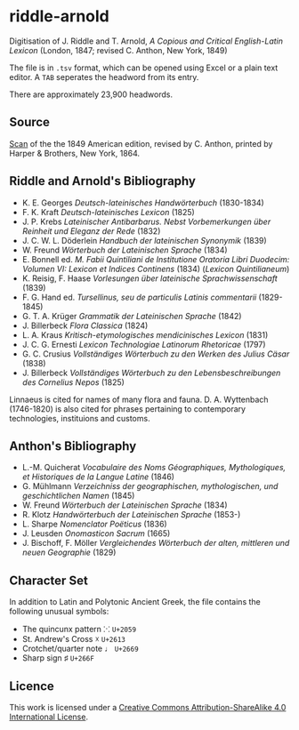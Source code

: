 # riddle-arnold
Digitisation of J. Riddle and T. Arnold, _A Copious and Critical English-Latin Lexicon_ (London, 1847; revised C. Anthon, New York, 1849)

The file is in `.tsv` format, which can be opened using Excel or a plain text editor. A `TAB` seperates the headword from its entry.

There are approximately 23,900 headwords.

## Source
[Scan](https://archive.org/details/copiouscriticale00ridduoft) of the the 1849 American edition, revised by C. Anthon, printed by Harper & Brothers, New York, 1864.

## Riddle and Arnold's Bibliography
* K. E. Georges _Deutsch-lateinisches Handwörterbuch_ (1830-1834) 
* F. K. Kraft _Deutsch-lateinisches Lexicon_ (1825)
* J. P. Krebs _Lateinischer Antibarbarus. Nebst Vorbemerkungen über Reinheit und Eleganz der Rede_ (1832)
* J. C. W. L. Döderlein _Handbuch der lateinischen Synonymik_ (1839)
* W. Freund _Wörterbuch der Lateinischen Sprache_ (1834)
* E. Bonnell ed. _M. Fabii Quintiliani de Institutione Oratoria Libri Duodecim: Volumen VI: Lexicon et Indices Continens_ (1834) (_Lexicon Quintilianeum_)
* K. Reisig, F. Haase _Vorlesungen über lateinische Sprachwissenschaft_ (1839)
* F. G. Hand ed. _Tursellinus, seu de particulis Latinis commentarii_ (1829-1845)
* G. T. A. Krüger _Grammatik der Lateinischen Sprache_ (1842)
* J. Billerbeck _Flora Classica_ (1824)
* L. A. Kraus _Kritisch-etymologisches mendicinisches Lexicon_ (1831)
* J. C. G. Ernesti _Lexicon Technologiae Latinorum Rhetoricae_ (1797)
* G. C. Crusius _Vollständiges Wörterbuch zu den Werken des Julius Cäsar_ (1838)
* J. Billerbeck _Vollständiges Wörterbuch zu den Lebensbeschreibungen des Cornelius Nepos_ (1825)

Linnaeus is cited for names of many flora and fauna. D. A. Wyttenbach (1746-1820) is also cited for phrases pertaining to contemporary technologies, instituions and customs.

## Anthon's Bibliography
* L.-M. Quicherat _Vocabulaire des Noms Géographiques, Mythologiques, et Historiques de la Langue Latine_ (1846)
* G. Mühlmann _Verzeichniss der geographischen, mythologischen, und geschichtlichen Namen_ (1845)
* W. Freund _Wörterbuch der Lateinischen Sprache_ (1834)
* R. Klotz _Handwörterbuch der Lateinischen Sprache_ (1853-)
* L. Sharpe _Nomenclator Poëticus_ (1836)
* J. Leusden _Onomasticon Sacrum_ (1665)
* J. Bischoff, F. Möller _Vergleichendes Wörterbuch der alten, mittleren und neuen Geographie_ (1829)

## Character Set
In addition to Latin and Polytonic Ancient Greek, the file contains the following unusual symbols:
* The quincunx pattern ⁙ `U+2059`
* St. Andrew's Cross ☓ `U+2613`
* Crotchet/quarter note ♩ `U+2669`
* Sharp sign ♯ `U+266F`

## Licence
This work is licensed under a [Creative Commons Attribution-ShareAlike 4.0 International License](http://creativecommons.org/licenses/by-sa/4.0/).
